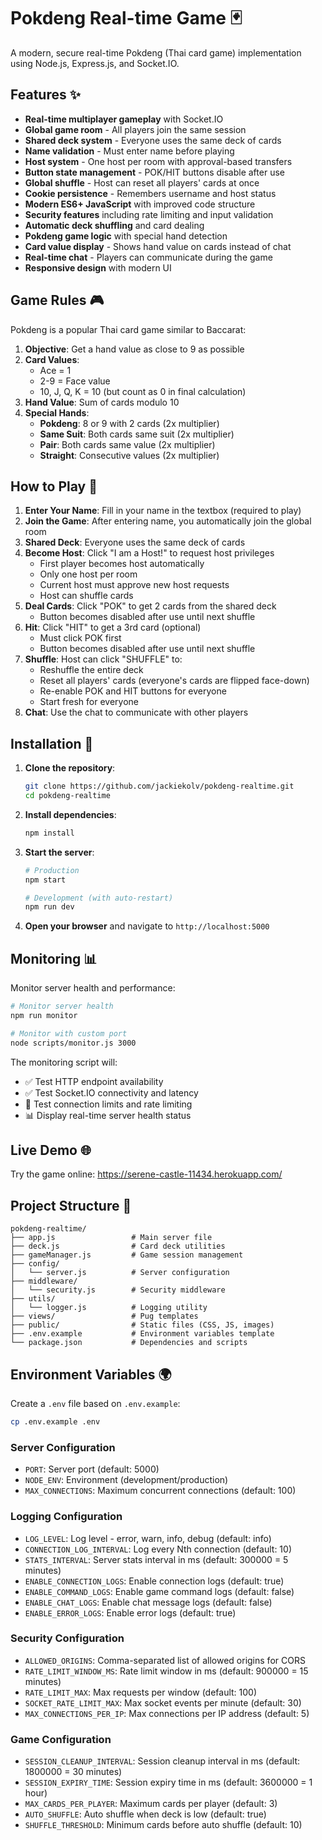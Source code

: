 # Pokdeng Real-time Game 🃏

A modern, secure real-time Pokdeng (Thai card game) implementation using Node.js, Express.js, and Socket.IO.

## Features ✨

- **Real-time multiplayer gameplay** with Socket.IO
- **Global game room** - All players join the same session
- **Shared deck system** - Everyone uses the same deck of cards
- **Name validation** - Must enter name before playing
- **Host system** - One host per room with approval-based transfers
- **Button state management** - POK/HIT buttons disable after use
- **Global shuffle** - Host can reset all players' cards at once
- **Cookie persistence** - Remembers username and host status
- **Modern ES6+ JavaScript** with improved code structure
- **Security features** including rate limiting and input validation
- **Automatic deck shuffling** and card dealing
- **Pokdeng game logic** with special hand detection
- **Card value display** - Shows hand value on cards instead of chat
- **Real-time chat** - Players can communicate during the game
- **Responsive design** with modern UI

## Game Rules 🎮

Pokdeng is a popular Thai card game similar to Baccarat:

1. **Objective**: Get a hand value as close to 9 as possible
2. **Card Values**:
   - Ace = 1
   - 2-9 = Face value
   - 10, J, Q, K = 10 (but count as 0 in final calculation)
3. **Hand Value**: Sum of cards modulo 10
4. **Special Hands**:
   - **Pokdeng**: 8 or 9 with 2 cards (2x multiplier)
   - **Same Suit**: Both cards same suit (2x multiplier)
   - **Pair**: Both cards same value (2x multiplier)
   - **Straight**: Consecutive values (2x multiplier)

## How to Play 🎯

1. **Enter Your Name**: Fill in your name in the textbox (required to play)
2. **Join the Game**: After entering name, you automatically join the global room
3. **Shared Deck**: Everyone uses the same deck of cards
4. **Become Host**: Click "I am a Host!" to request host privileges
   - First player becomes host automatically
   - Only one host per room
   - Current host must approve new host requests
   - Host can shuffle cards
5. **Deal Cards**: Click "POK" to get 2 cards from the shared deck
   - Button becomes disabled after use until next shuffle
6. **Hit**: Click "HIT" to get a 3rd card (optional)
   - Must click POK first
   - Button becomes disabled after use until next shuffle
7. **Shuffle**: Host can click "SHUFFLE" to:
   - Reshuffle the entire deck
   - Reset all players' cards (everyone's cards are flipped face-down)
   - Re-enable POK and HIT buttons for everyone
   - Start fresh for everyone
8. **Chat**: Use the chat to communicate with other players

## Installation 🚀

1. **Clone the repository**:
   ```bash
   git clone https://github.com/jackiekolv/pokdeng-realtime.git
   cd pokdeng-realtime
   ```

2. **Install dependencies**:
   ```bash
   npm install
   ```

3. **Start the server**:
   ```bash
   # Production
   npm start

   # Development (with auto-restart)
   npm run dev
   ```

4. **Open your browser** and navigate to `http://localhost:5000`

## Monitoring 📊

Monitor server health and performance:

```bash
# Monitor server health
npm run monitor

# Monitor with custom port
node scripts/monitor.js 3000
```

The monitoring script will:
- ✅ Test HTTP endpoint availability
- ✅ Test Socket.IO connectivity and latency
- 🧪 Test connection limits and rate limiting
- 📊 Display real-time server health status

## Live Demo 🌐

Try the game online: https://serene-castle-11434.herokuapp.com/

## Project Structure 📁

```
pokdeng-realtime/
├── app.js                 # Main server file
├── deck.js                # Card deck utilities
├── gameManager.js         # Game session management
├── config/
│   └── server.js          # Server configuration
├── middleware/
│   └── security.js        # Security middleware
├── utils/
│   └── logger.js          # Logging utility
├── views/                 # Pug templates
├── public/                # Static files (CSS, JS, images)
├── .env.example           # Environment variables template
└── package.json           # Dependencies and scripts
```

## Environment Variables 🌍

Create a `.env` file based on `.env.example`:

```bash
cp .env.example .env
```

### Server Configuration
- `PORT`: Server port (default: 5000)
- `NODE_ENV`: Environment (development/production)
- `MAX_CONNECTIONS`: Maximum concurrent connections (default: 100)

### Logging Configuration
- `LOG_LEVEL`: Log level - error, warn, info, debug (default: info)
- `CONNECTION_LOG_INTERVAL`: Log every Nth connection (default: 10)
- `STATS_INTERVAL`: Server stats interval in ms (default: 300000 = 5 minutes)
- `ENABLE_CONNECTION_LOGS`: Enable connection logs (default: true)
- `ENABLE_COMMAND_LOGS`: Enable game command logs (default: false)
- `ENABLE_CHAT_LOGS`: Enable chat message logs (default: false)
- `ENABLE_ERROR_LOGS`: Enable error logs (default: true)

### Security Configuration
- `ALLOWED_ORIGINS`: Comma-separated list of allowed origins for CORS
- `RATE_LIMIT_WINDOW_MS`: Rate limit window in ms (default: 900000 = 15 minutes)
- `RATE_LIMIT_MAX`: Max requests per window (default: 100)
- `SOCKET_RATE_LIMIT_MAX`: Max socket events per minute (default: 30)
- `MAX_CONNECTIONS_PER_IP`: Max connections per IP address (default: 5)

### Game Configuration
- `SESSION_CLEANUP_INTERVAL`: Session cleanup interval in ms (default: 1800000 = 30 minutes)
- `SESSION_EXPIRY_TIME`: Session expiry time in ms (default: 3600000 = 1 hour)
- `MAX_CARDS_PER_PLAYER`: Maximum cards per player (default: 3)
- `AUTO_SHUFFLE`: Auto shuffle when deck is low (default: true)
- `SHUFFLE_THRESHOLD`: Minimum cards before auto shuffle (default: 10)

